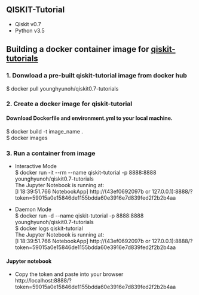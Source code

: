 ## QISKIT-Tutorial  
- Qiskit v0.7 
- Python v3.5 

## Building a docker container image for [qiskit-tutorials](https://github.com/Qiskit/qiskit-tutorials)  

### 1. Donwload a pre-built qiskit-tutorial image from docker hub
$ docker pull younghyunoh/qiskit0.7-tutorials

### 2. Create a docker image for qiskit-tutorial 
#### Download **Dockerfile** and **environment.yml** to your local machine.  
$ docker build -t image_name .  
$ docker images  

### 3. Run a container from image   
- Interactive Mode      
$ docker run -it --rm --name qiskit-tutorial -p 8888:8888 younghyunoh/qiskit0.7-tutorials  
The Jupyter Notebook is running at:  
[I 18:39:51.766 NotebookApp] http://(43ef0692097b or 127.0.0.1):8888/?token=59015a0e15846de1155bdda60e3916e7d839fed2f2b2b4aa  

- Daemon Mode   
$ docker run -d --name qiskit-tutorial -p 8888:8888 younghyunoh/qiskit0.7-tutorials    
$ docker logs qiskit-tutorial     
The Jupyter Notebook is running at:      
[I 18:39:51.766 NotebookApp] http://(43ef0692097b or 127.0.0.1):8888/?token=59015a0e15846de1155bdda60e3916e7d839fed2f2b2b4aa     

#### Jupyter notebook  
- Copy the token and paste into your browser  
http://localhost:8888/?token=59015a0e15846de1155bdda60e3916e7d839fed2f2b2b4aa     
